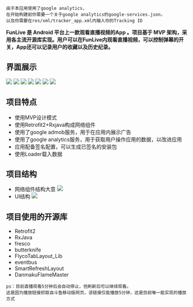 ```
由于本应用使用了google analytics，
在开始构建前你需要一个关于google analytics的google-services.json，
以及你需要在res/xml/tracker_app.xml内输入你的Tracking ID
```

**FunLive 是 Android 平台上一款观看直播视频的App 。项目基于 MVP 架构，采用各主流开源库实现。用户可以在FunLive内观看直播视频，可以控制弹幕的开关，App还可以记录用户的收藏以及历史纪录。**

## 界面展示
![](https://github.com/YGLLL/FunLive/blob/master/screenshot/1.jpg)
![](https://github.com/YGLLL/FunLive/blob/master/screenshot/2.jpg)
![](https://github.com/YGLLL/FunLive/blob/master/screenshot/3.jpg)
![](https://github.com/YGLLL/FunLive/blob/master/screenshot/4.jpg)
![](https://github.com/YGLLL/FunLive/blob/master/screenshot/6.jpg)
![](https://github.com/YGLLL/FunLive/blob/master/screenshot/7.jpg)
![](https://github.com/YGLLL/FunLive/blob/master/screenshot/5.jpg)

## 项目特点
- 使用MVP设计模式
- 使用Retrofit2+Rxjava构成网络组件
- 使用了google admob服务，用于在应用内展示广告
- 使用了google analytics服务，用于获取用户操作应用的数据，以改进应用
- 应用配备签名配置，可以生成已签名的安装包
- 使用Loader载入数据

## 项目结构
- 网络组件结构大意
![](https://github.com/YGLLL/FunLive/blob/master/screenshot/Retrofit2.jpg)
- UI结构
![](https://github.com/YGLLL/FunLive/blob/master/screenshot/MainActivity.jpg)

## 项目使用的开源库
- Retrofit2
- RxJava
- fresco
- butterknife
- FlycoTabLayout_Lib
- eventbus
- SmartRefreshLayout
- DanmakuFlameMaster

```
ps：目前直播观看5分钟后会自动停止，但刷新后可以继续观看。
这是因为播放链接抓取自斗鱼移动版网页，该链接仅能播放5分钟，这是目前唯一能实现的播放方式
```